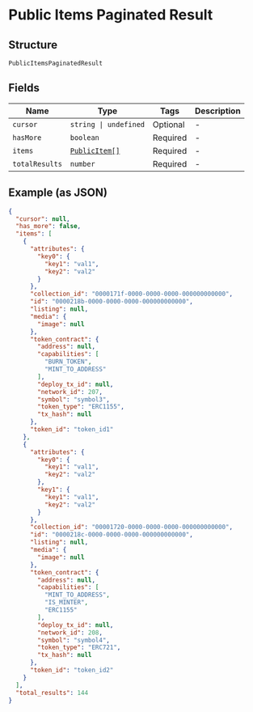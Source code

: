 
# Public Items Paginated Result

## Structure

`PublicItemsPaginatedResult`

## Fields

| Name | Type | Tags | Description |
|  --- | --- | --- | --- |
| `cursor` | `string \| undefined` | Optional | - |
| `hasMore` | `boolean` | Required | - |
| `items` | [`PublicItem[]`](../../doc/models/public-item.md) | Required | - |
| `totalResults` | `number` | Required | - |

## Example (as JSON)

```json
{
  "cursor": null,
  "has_more": false,
  "items": [
    {
      "attributes": {
        "key0": {
          "key1": "val1",
          "key2": "val2"
        }
      },
      "collection_id": "0000171f-0000-0000-0000-000000000000",
      "id": "0000218b-0000-0000-0000-000000000000",
      "listing": null,
      "media": {
        "image": null
      },
      "token_contract": {
        "address": null,
        "capabilities": [
          "BURN_TOKEN",
          "MINT_TO_ADDRESS"
        ],
        "deploy_tx_id": null,
        "network_id": 207,
        "symbol": "symbol3",
        "token_type": "ERC1155",
        "tx_hash": null
      },
      "token_id": "token_id1"
    },
    {
      "attributes": {
        "key0": {
          "key1": "val1",
          "key2": "val2"
        },
        "key1": {
          "key1": "val1",
          "key2": "val2"
        }
      },
      "collection_id": "00001720-0000-0000-0000-000000000000",
      "id": "0000218c-0000-0000-0000-000000000000",
      "listing": null,
      "media": {
        "image": null
      },
      "token_contract": {
        "address": null,
        "capabilities": [
          "MINT_TO_ADDRESS",
          "IS_MINTER",
          "ERC1155"
        ],
        "deploy_tx_id": null,
        "network_id": 208,
        "symbol": "symbol4",
        "token_type": "ERC721",
        "tx_hash": null
      },
      "token_id": "token_id2"
    }
  ],
  "total_results": 144
}
```

